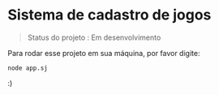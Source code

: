 <h1>Sistema de cadastro de jogos</h1>


> Status do projeto : Em desenvolvimento 


Para rodar esse projeto em sua máquina, por favor digite:

```
node app.sj
```
:)